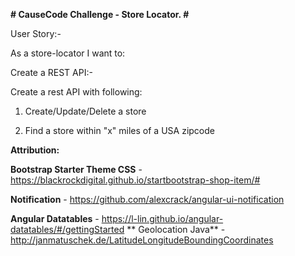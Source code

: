 **# CauseCode Challenge - Store Locator. #**

User Story:-

As a store-locator I want to: 

Create a REST API:-

Create a rest API with following:

1. Create/Update/Delete a store

2. Find a store within "x" miles of a USA zipcode

**Attribution:**

**Bootstrap Starter Theme CSS** - https://blackrockdigital.github.io/startbootstrap-shop-item/# 

**Notification** - https://github.com/alexcrack/angular-ui-notification

**Angular Datatables** - https://l-lin.github.io/angular-datatables/#/gettingStarted
**
Geolocation Java** - http://janmatuschek.de/LatitudeLongitudeBoundingCoordinates